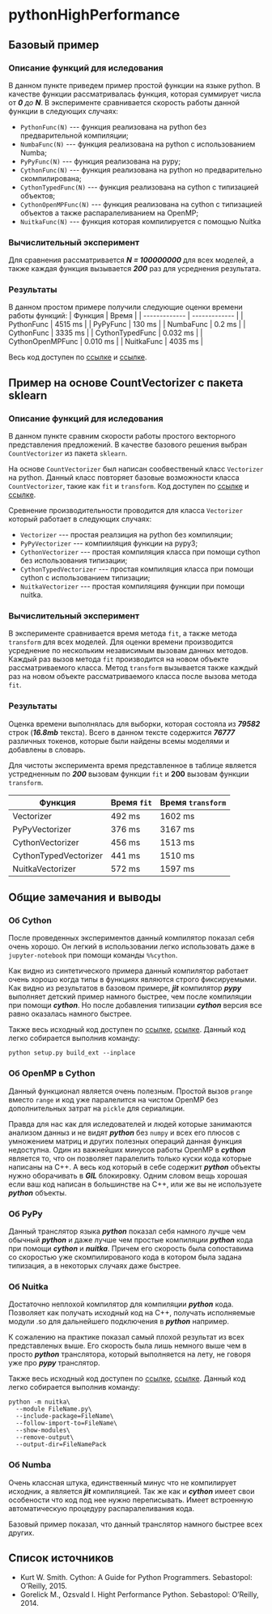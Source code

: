 # pythonHighPerformance

## Базовый пример
### Описание функций для иследования
В данном пункте приведем пример простой функции на языке python. В качестве функции рассматривалась функция, которая суммирует числа от ***0** до **N***. В эксперименте сравнивается скорость работы данной функции в следующих случаях: 
* ```PythonFunc(N)``` --- функция реализована на python без предварительной компиляции; 
* ```NumbaFunc(N)``` --- функция реализована на python с использованием Numba;
* ```PyPyFunc(N)``` --- функция реализована на pypy;
* ```CythonFunc(N)``` --- функция реализована на python но предварительно скомпилирована;
* ```CythonTypedFunc(N)``` --- функция реализована на cython с типизацией объектов;
* ```CythonOpenMPFunc(N)``` --- функция реализована на cython с типизацией объектов а также распаралеливанием на OpenMP;
* ```NuitkaFunc(N)``` --- функция которая компилируется с помощью Nuitka

### Вычислительный эксперимент
Для сравнения рассматривается ***N = 100000000*** для всех моделей, а также каждая функция вызывается ***200*** раз для усреднения результата.

### Результаты
В данном простом примере получили следующие оценки времени работы функций:
| Функция  | Время |
| ------------- | ------------- |
| PythonFunc  | 4515 ms  |
| PyPyFunc  | 130 ms  |
| NumbaFunc  | 0.2 ms  |
| CythonFunc  | 3335 ms  |
| CythonTypedFunc  | 0.032 ms  |
| CythonOpenMPFunc  | 0.010 ms  |
| NuitkaFunc  | 4035 ms  |

Весь код доступен по [ссылке](https://github.com/andriygav/cythonExample/blob/master/example/SimpleExample.ipynb) и [ссылке](https://github.com/andriygav/cythonExample/blob/master/example/SimpleExamplePypy.ipynb).

## Пример на основе CountVectorizer с пакета sklearn
### Описание функций для иследования
В данном пункте сравним скорости работы простого векторного представления предложений. В качестве базового решения выбран ```CountVectorizer``` из пакета ```sklearn```.

На основе ```CountVectorizer``` был написан сообвественый класс ```Vectorizer``` на python. Данный класс повторяет базовые возможности класса ```CountVectorizer```, такие как ```fit``` и ```transform```. Код доступен по [ссылке](https://github.com/andriygav/cythonExample/blob/master/example/CountVectorizer.ipynb) и [ссылке](https://github.com/andriygav/cythonExample/blob/master/example/CountVectorizerPypy.ipynb).

Сревнение производительности проводится для класса ```Vectorizer``` который работает в следующих случаях:
* ```Vectorizer``` --- простая реалзиция на python без компиляции;
* ```PyPyVectorizer``` --- компииляция функции на pypy3;
* ```CythonVectorizer``` --- простая компиляция класса при помощи cython без использования типизации;
* ```CythonTypedVectorizer``` --- простая компиляция класса при помощи cython c использованием типизации;
* ```NuitkaVectorizer``` --- простая компиляцияя функции при помощи nuitka.


### Вычислительный эксперимент
В эксперименте сравнивается время метода ```fit```, а также метода ```transform``` для всех моделей. Для оценки времени производится усреднение по нескольким независимым вызовам данных методов. Каждый раз вызов метода ```fit``` производится на новом объекте рассматриваемого класса. Метод ```transform``` вызывается также каждый раз на новом объекте рассматриваемого класса после вызова метода ```fit```.
### Результаты
Оценка времени выполнялась для выборки, которая состояла из ***79582*** строк (***16.8mb*** текста). Всего в данном тексте содержится ***76777*** различных токенов, которые были найдены всемы моделями и добавлены в словарь.

Для чистоты эксперимента время представленное в таблице является устредненным по ***200*** вызовам функции ```fit``` и **200** вызовам функции ```transform```.

| Функция  | Время ```fit``` | Время ```transform``` |
| ------------- | ------------- | ------------- |
| Vectorizer  | 492 ms | 1602 ms |
| PyPyVectorizer  | 376 ms | 3167 ms |
| CythonVectorizer  | 456 ms | 1513 ms |
| CythonTypedVectorizer  | 441 ms | 1510 ms |
| NuitkaVectorizer  | 572 ms | 1597 ms |


## Общие замечания и выводы
### Об Cython
После проведенных экспериментов данный компилятор показал себя очень хорошо. Он легкий в использовании легко использовать даже в ```jupyter-notebook``` при помощи команды ```%%cython```.

Как видно из синтетического примера данный компилятор работает очень хорошо когда типы в функциях являются строго фиксируемыми. Как видно из результатов в базовом примере, ***jit*** компилятор ***pypy*** выполняет детский пример намного быстрее, чем после компиляции при помощи ***cython***. Но после добавления типизации ***cython*** версия все равно оказалась намного быстрее.

Также весь исходный код доступен по [ссылке](https://github.com/andriygav/pythonHighPerformance/tree/master/example/CountVectorizer/Cython), [ссылке](https://github.com/andriygav/pythonHighPerformance/tree/master/example/SimpleExample/Cython). Данный код легко собирается выполнив команду:
```
python setup.py build_ext --inplace
```

### Об OpenMP в Cython
Данный функционал является очень полезным. Простой вызов ```prange``` вместо ```range``` и код уже паралелится на чистом OpenMP без дополнительных затрат на ```pickle``` для сериалиции.

Правда для нас как для иследователей и людей которые занимаются анализом данныз и не видят ***python*** без ```numpy``` и всех его плюсов с умножением матриц и других полезных операций данная функция недоступна. Один из важнейших минусов работы OpenMP в ***cython*** является то, что он позволяет паралелить только куски кода которые написаны на C++. А весь код который в себе содержит ***python*** объекты нужно оборачивать в ***GIL*** блокировку. Одним словом вещь хорошая если ваш код написан в большинстве на C++, или же вы не используете ***python*** объекты.

### Об PyPy
Данный транслятор языка ***python*** показал себя намного лучше чем обычный ***python*** и даже лучше чем простые компиляции ***python*** кода при помощи ***cython*** и ***nuitka***. Причем его скорость была сопоставима со скоростью уже скомпилированого кода в котором была задана типизация, а в некоторых случаях даже быстрее.

### Об Nuitka
Достаточно неплохой компилятор для компиляции ***python*** кода. Позволяет как получать исходный код на C++, получать исполняемые модули .so для дальнейшего подключения в ***python*** например.

К сожалению на практике показал самый плохой результат из всех представленых выше. Его скорость была лишь немного выше чем в просто ***python*** транслятора, который выполняется на лету, не говоря уже про ***pypy*** транслятор.

Также весь исходный код доступен по [ссылке](https://github.com/andriygav/pythonHighPerformance/tree/master/example/CountVectorizer/Nuitka), [ссылке](https://github.com/andriygav/pythonHighPerformance/tree/master/example/SimpleExample/Nuitka). Данный код легко собирается выполнив команду:
```
python -m nuitka\
  --module FileName.py\
  --include-package=FileName\
  --follow-import-to=FileName\
  --show-modules\
  --remove-output\
  --output-dir=FileNamePack
```

### Об Numba
Очень классная штука, единственный минус что не компилирует исходник, а является ***jit*** компиляцией. Так же как и ***cython*** имеет свои особености что код под нее нужно переписывать. Имеет встроенную автоматическую процедуру распаралеливания кода.

Базовый пример показал, что данный транслятор намного быстрее всех других.

## Список источников
* Kurt W. Smith. Cython: A Guide for Python Programmers. Sebastopol: O’Reilly, 2015.
* Gorelick M., Ozsvald I. Hight Performance Python. Sebastopol: O’Reilly, 2014.
